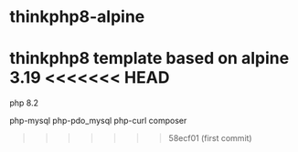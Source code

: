 # thinkphp8-alpine
thinkphp8 template based on alpine 3.19
<<<<<<< HEAD
=======

php 8.2

php-mysql
php-pdo_mysql
php-curl
composer


>>>>>>> 58ecf01 (first commit)
